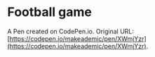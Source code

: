 # Football game

A Pen created on CodePen.io. Original URL: [https://codepen.io/makeademic/pen/XWmjYzr](https://codepen.io/makeademic/pen/XWmjYzr).


